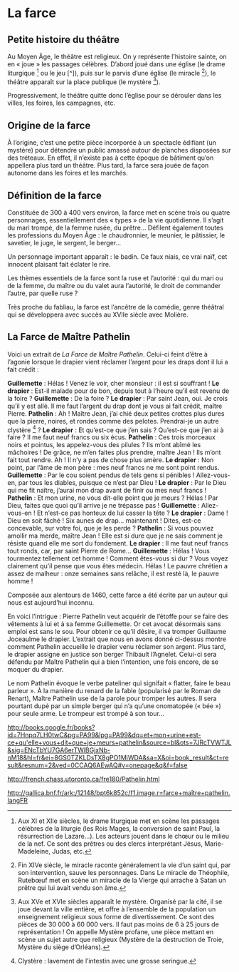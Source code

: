 # La farce

## Petite histoire du théâtre

Au Moyen Âge, le théâtre est religieux. On y représente l’histoire sainte, on en « joue » les passages célèbres. D’abord joué dans une église (le drame liturgique [^1] ou le jeu [^]), puis sur le parvis d’une église (le miracle [^3]), le théâtre apparaît sur la place publique (le mystère [^4]).

Progressivement, le théâtre quitte donc l’église pour se dérouler dans les villes, les foires, les campagnes, etc.

## Origine de la farce

À l’origine, c’est une petite pièce incorporée à un spectacle édifiant (un mystère) pour détendre un public amassé autour de planches disposées sur des tréteaux. En effet, il n’existe pas à cette époque de bâtiment qu’on appellera plus tard un théâtre. Plus tard, la farce sera jouée de façon autonome dans les foires et les marchés.

## Définition de la farce

Constituée de 300 à 400 vers environ, la farce met en scène trois ou quatre personnages, essentiellement des « types » de la vie quotidienne. Il s’agit du mari trompé, de la femme rusée, du prêtre... Défilent également toutes les professions du Moyen Âge : le chaudronnier, le meunier, le pâtissier, le savetier, le juge, le sergent, le berger...

Un personnage important apparaît : le badin. Ce faux niais, ce vrai naïf, cet innocent plaisant fait éclater le rire.

Les thèmes essentiels de la farce sont la ruse et l’autorité : qui du mari ou de la femme, du maître ou du valet aura l’autorité, le droit de commander l’autre, par quelle ruse ? 

Très proche du fabliau, la farce est l’ancêtre de la comédie, genre théâtral qui se développera avec succès au XVIIe siècle avec Molière.

[^1]: Aux XI et XIIe siècles, le drame liturgique met en scène les passages célèbres de la liturgie (les Rois Mages, la conversion de saint Paul, la résurrection de Lazare...). Les acteurs jouent dans le chœur ou le milieu de la nef. Ce sont des prêtres ou des clercs interprétant Jésus, Marie-Madeleine, Judas, etc.
[^2]: Au XIIIe siècle, le jeu est un drame liturgique long de près de 1000 vers qui insiste sur l’aspect spectaculaire du contenu religieux. Le plus connu est Le Jeu d’Adam qui met en scène l’histoire de la Chute et du péché originel (Adam et Eve).
[^3]: Fin XIVe siècle, le miracle raconte généralement la vie d’un saint qui, par son intervention, sauve les personnages. Dans Le miracle de Théophile, Rutebœuf met en scène un miracle de la Vierge qui arrache à Satan un prêtre qui lui avait vendu son âme.
[^4]: Aux XVe et XVIe siècles apparaît le mystère. Organisé par la cité, il se joue devant la ville entière, et offre à l’ensemble de la population un enseignement religieux sous forme de divertissement. Ce sont des pièces de 30 000 à 60 000 vers. Il faut pas moins de 6 à 25 jours de représentation !
On appelle Mystère profane, une pièce mettant en scène un sujet autre que religieux (Mystère de la destruction de Troie, Mystère du siège d’Orléans).
[^5]: Clystère : lavement de l’intestin avec une grosse seringue.

## La Farce de Maître Pathelin

Voici un extrait de *La Farce de Maître Pathelin*. Celui-ci feint d’être à l’agonie lorsque le drapier vient réclamer l’argent pour les draps dont il lui a fait crédit : 

**Guillemette** : Hélas ! Venez le voir, cher monsieur : il est si souffrant !
**Le drapier** : Est-il malade pour de bon, depuis tout à l’heure qu’il est revenu de la foire ?
**Guillemette** : De la foire ?
**Le drapier** : Par saint Jean, oui. Je crois qu’il y est allé. Il me faut l’argent du drap dont je vous ai fait crédit, maître Pierre.
**Pathelin** : Ah ! Maître Jean, j’ai chié deux petites crottes plus dures que la pierre, noires, et rondes comme des pelotes. Prendrai-je un autre clystère [^5] ?
**Le drapier** : Et qu’est-ce que j’en sais ? Qu’est-ce que j’en ai à faire ? Il me faut neuf francs ou six écus.
**Pathelin** : Ces trois morceaux noirs et pointus, les appelez-vous des pilules ? Ils m’ont abîmé les mâchoires ! De grâce, ne m’en faites plus prendre, maître Jean ! Ils m’ont fait tout rendre. Ah ! Il n’y a pas de chose plus amère.
**Le drapier** : Non point, par l’âme de mon père : mes neuf francs ne me sont point rendus.
**Guillemette** : Par le cou soient pendus de tels gens si pénibles ! Allez-vous-en, par tous les diables, puisque ce n’est par Dieu !
**Le drapier** : Par le Dieu qui me fit naître, j’aurai mon drap avant de finir ou mes neuf francs !
**Pathelin** : Et mon urine, ne vous dit-elle point que je meurs ? Hélas ! Par Dieu, faites que quoi qu’il arrive je ne trépasse pas !
**Guillemette** : Allez-vous-en ! Et n’est-ce pas honteux de lui casser la tête ?
**Le drapier** : Dame ! Dieu en soit fâché ! Six aunes de drap... maintenant ! Dites, est-ce concevable, sur votre foi, que je les perde ?
**Pathelin** : Si vous pouviez amollir ma merde, maître Jean ! Elle est si dure que je ne sais comment je résiste quand elle me sort du fondement.
**Le drapier** : Il me faut neuf francs tout ronds, car, par saint Pierre de Rome...
**Guillemette** : Hélas ! Vous tourmentez tellement cet homme ! Comment êtes-vous si dur ? Vous voyez clairement qu’il pense que vous êtes médecin. Hélas ! Le pauvre chrétien a assez de malheur : onze semaines sans relâche, il est resté là, le pauvre homme !

Composée aux alentours de 1460, cette farce a été écrite par un auteur qui nous est aujourd’hui inconnu.

En voici l’intrigue : Pierre Pathelin veut acquérir de l’étoffe pour se faire des vêtements à lui et à sa femme Guillemette. Or cet avocat désormais sans emploi est sans le sou. Pour obtenir ce qu’il désire, il va tromper Guillaume Joceaulme le drapier. L’extrait que nous en avons donné ci-dessus montre comment Pathelin accueille le drapier venu réclamer son argent.
Plus tard, le drapier assigne en justice son berger Thibault l’Agnelet. Celui-ci sera défendu par Maître Pathelin qui a bien l’intention, une fois encore, de se moquer du drapier.






Le nom Pathelin évoque le verbe pateliner qui signifait « flatter, faire le beau parleur ». À la manière du renard de la fable (popularisé par le Roman de Renart), Maître Pathelin use de la parole pour tromper les autres. Il sera pourtant dupé par un simple berger qui n’a qu’une onomatopée (« bée ») pour seule arme. Le trompeur est trompé à son tour...

http://books.google.fr/books?id=7Hnpq7LH0twC&pg=PA99&lpg=PA99&dq=et+mon+urine+est-ce+qu'elle+vous+dit+que+je+meurs+pathelin&source=bl&ots=7JRcTVWTJL&sig=ENcTbYU7GA6erTWlBGjxNb-nM18&hl=fr&ei=8GS0TZKLDsTX8gPO1MiWDA&sa=X&oi=book_result&ct=result&resnum=2&ved=0CCAQ6AEwAQ#v=onepage&q&f=false

http://french.chass.utoronto.ca/fre180/Pathelin.html

http://gallica.bnf.fr/ark:/12148/bpt6k852c/f1.image.r=farce+maître+pathelin.langFR

